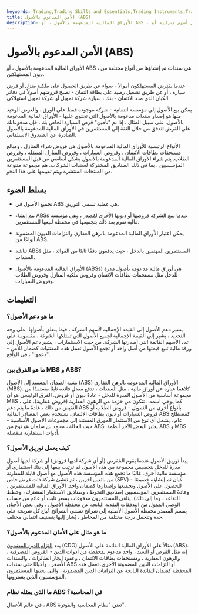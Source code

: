 ```yaml
---
keywords: Trading,Trading Skills and Essentials,Trading Instruments,Trading Skills
title: الأمن المدعوم بالأصول (ABS)
description: الأوراق المالية المدعومة بالأصول ، أو ABS ، هي سندات تم إنشاؤها من أنواع مختلفة من ديون المستهلكين. عندما يقترض المستهلكون المال - سواء بالحصول على أسهم منزلية أو
---
```


# الأمن المدعوم بالأصول (ABS)
الأوراق المالية المدعومة بالأصول ، أو ABS ، هي سندات تم إنشاؤها من أنواع مختلفة من ديون المستهلكين.

عندما يقترض المستهلكون أموالاً - سواء عن طريق الحصول على ملكية منزل أو قرض سيارة ، أو عن طريق تشغيل رصيد على بطاقة ائتمان - تصبح قروضهم أصولاً في دفاتر الكيان الذي مدد الائتمان - بنك ، سيارة شركة تمويل أو شركة تمويل استهلاكي.

يمكن بيع الأصول إلى مؤسسة ائتمانية - شركة موجودة فقط على الورق ، والغرض الوحيد منها هو إصدار سندات مدعومة بالأصول التي تحتوي عليها - الأوراق المالية المدعومة بالأصول. على سبيل المثال ، إذا تم "تأمين" قرض السيارة الخاص بك ، فإن مدفوعاتك على القرض تتدفق من خلال الثقة إلى المستثمرين في الأوراق المالية المدعومة بالأصول الصادرة عن الصندوق الاستئماني.

الأنواع الرئيسية للأوراق المالية المدعومة بالأصول هي قروض شراء المنازل ، ومبالغ مستحقات بطاقات الائتمان ، وقروض السيارات ، وقروض المنازل المتنقلة ، وقروض الطلاب. يتم شراء الأوراق المالية المدعومة بالأصول بشكل أساسي من قبل المستثمرين المؤسسيين ، بما في ذلك الصناديق المشتركة لسندات الشركات. هم مجموعة متنوعة من المنتجات المنتشرة ويتم تقييمها على هذا النحو.

## يسلط الضوء

- تجميع الأصول في ABS هي عملية تسمى التوريق.

- يتم إنشاء ABSs عندما تبيع الشركة قروضها أو ديونها الأخرى لمُصدر ، وهي مؤسسة مالية تقوم بعد ذلك بتجميعها في محفظة لبيعها للمستثمرين.

- يمكن اعتبار الأوراق المالية المدعومة بالرهن العقاري والتزامات الديون المضمونة أنواعًا من ABS.

- تناشد ABSs المستثمرين المهتمين بالدخل ، حيث يدفعون دفقًا ثابتًا من الفوائد ، مثل السندات.

- الأوراق المالية المدعومة بالأصول (ABSs) هي أوراق مالية مدعومة بأصول مدرة للدخل مثل مستحقات بطاقات الائتمان وقروض ملكية المنازل وقروض الطلاب وقروض السيارات.

## التعليمات

### ما هو دعم الأصول؟

يشير دعم الأصول إلى القيمة الإجمالية لأسهم الشركة ، فيما يتعلق بأصولها. على وجه التحديد ، يشير إلى القيمة الإجمالية لجميع الأصول التي تمتلكها الشركة ، مقسومة على عدد الأسهم القائمة التي أصدرتها الشركة. من حيث الاستثمارات ، يشير دعم الأصول إلى ورقة مالية تنبع قيمتها من أصل واحد أو تجمع الأصول تعمل هذه المقتنيات كضمان للأمن - "دعمها" ، في الواقع.

### ما هو الفرق بين MBS و ABS؟

يشبه الضمان المستند إلى الأصول (ABS) الأوراق المالية المدعومة بالرهن العقاري (MBS). كلاهما عبارة عن أوراق مالية ، مثل السندات ، تدفع معدل فائدة ثابتًا مستمدًا من مجموعة أساسية من الأصول المدرة للدخل - عادةً ديون أو قروض. الفرق الرئيسي هو أن MBS ، كما يوحي اسمه ، تتكون من حزمة من الرهون العقارية (قروض عقارية). على النقيض من ذلك ، عادةً ما يتم دعم ABS بأنواع أخرى من التمويل - قروض الطلاب أو قروض السيارات أو ديون بطاقات الائتمان. تستخدم بعض المصادر المالية ABS كمصطلح عام ، يشمل أي نوع من الاستثمار المورق المستند إلى مجموعات الأصول الأساسية - حيث الحالة ، محمد بن سلمان هو نوع من ABS. يعتبر البعض الآخر أنظمة ABS و MBS أدوات استثمارية منفصلة.

### كيف يعمل توريق الأصول؟

يبدأ توريق الأصول عندما يقوم المُقرض (أو أي شركة لديها قروض) أو شركة لديها أصول مدرة للدخل بتخصيص مجموعة من هذه الأصول ثم ترتيب بيعها إلى بنك استثماري أو مؤسسة مالية أخرى. غالبًا ما تجمع هذه المؤسسة هذه الأصول مع أصول قابلة للمقارنة من بائعين آخرين ، ثم تنشئ شركة ذات غرض خاص (SPV) - كيان تم إنشاؤه خصيصًا للحصول على الأصول وتجميعها وإصدارها كضمان واحد. الأوراق المالية للمستثمرين ، وعادةً المستثمرين المؤسسيين (صناديق التحوط ، وصناديق الاستثمار المشترك ، وخطط التقاعد ، وما إلى ذلك). يتلقى المستثمرون مدفوعات بسعر ثابت أو عائم من حساب الوصي الممول من التدفقات النقدية الناتجة عن محفظة الأصول ، وفي بعض الأحيان يقسم المصدر محفظة الأصول الأصلية إلى شرائح تسمى الشرائح. تُباع كل شريحة على حدة وتتحمل درجة مختلفة من المخاطر ، يُشار إليها بتصنيف ائتماني مختلف.

### ما هو مثال على الأمان المدعوم بالأصول؟

يعد [التزام الدين المضمون](/cdo) (CDO) مثالاً على الأوراق المالية القائمة على الأصول (ABS). إنه مثل القرض أو السند ، واحد مدعوم بمحفظة من أدوات الدين - القروض المصرفية ، والرهون العقارية ، ومستحقات بطاقات الائتمان ، وعقود إيجار الطائرات ، والسندات الأصغر ، وأحيانًا حتى سندات ABS أو التزامات الدين المضمونة الأخرى. تعمل هذه المحفظة كضمان للفائدة الناتجة عن التزامات الدين المضمونة ، والتي يجنيها المستثمرون المؤسسيون الذين يشترونها.

### ما الذي يمثله نظام ABS في المحاسبة؟

في عالم الأعمال ، ABS تعني "نظام المحاسبة والفوترة".

